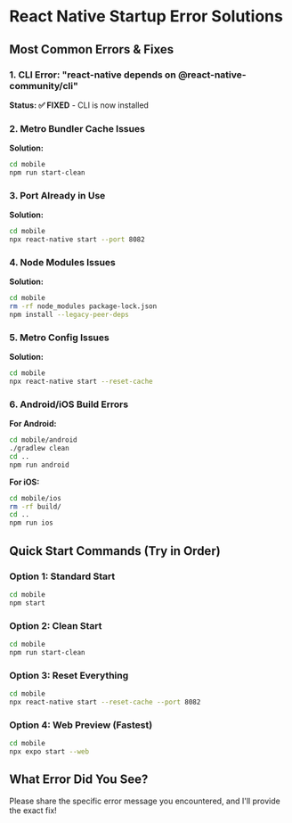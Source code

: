 # React Native Startup Error Solutions

## Most Common Errors & Fixes

### 1. CLI Error: "react-native depends on @react-native-community/cli"
**Status: ✅ FIXED** - CLI is now installed

### 2. Metro Bundler Cache Issues
**Solution:**
```bash
cd mobile
npm run start-clean
```

### 3. Port Already in Use
**Solution:**
```bash
cd mobile
npx react-native start --port 8082
```

### 4. Node Modules Issues
**Solution:**
```bash
cd mobile
rm -rf node_modules package-lock.json
npm install --legacy-peer-deps
```

### 5. Metro Config Issues
**Solution:**
```bash
cd mobile
npx react-native start --reset-cache
```

### 6. Android/iOS Build Errors
**For Android:**
```bash
cd mobile/android
./gradlew clean
cd ..
npm run android
```

**For iOS:**
```bash
cd mobile/ios
rm -rf build/
cd ..
npm run ios
```

## Quick Start Commands (Try in Order)

### Option 1: Standard Start
```bash
cd mobile
npm start
```

### Option 2: Clean Start
```bash
cd mobile
npm run start-clean
```

### Option 3: Reset Everything
```bash
cd mobile
npx react-native start --reset-cache --port 8082
```

### Option 4: Web Preview (Fastest)
```bash
cd mobile
npx expo start --web
```

## What Error Did You See?

Please share the specific error message you encountered, and I'll provide the exact fix!